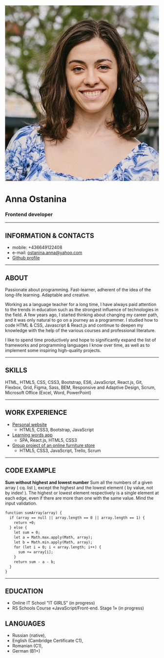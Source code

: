![Ostanina](./assets/img/IMGL6878.png "Anna Ostanina")
# Anna Ostanina 
### Frontend developer
********* 
## INFORMATION & CONTACTS
* mobile: +436649122408
* e-mail: ostanina.anna@yahoo.com 
* [Github profile](https://github.com/taorminak)

********* 
## ABOUT

Passionate about programming. Fast-learner, adherent of the idea of the long-life learning. Adaptable and creative.

Working as a language teacher for a long time, I have always paid attention to the trends in education such as the strongest influence of technologies in the field. A few years ago, I started thinking about changing my career path, and it was only natural to go on a journey as a programmer. I studied how to code HTML & CSS, Javascript & React.js and continue to deepen my knowledge with the help of the various courses and professional literature. 

I like to spend time productively and hope to significantly expand the list of frameworks and programming languages I know over time, as well as to implement some inspiring high-quality projects.

********* 
## SKILLS
HTML, HTML5, CSS, CSS3, Bootstrap, ES6, JavaScript, React.js, Git, Flexbox, Grid, Figma, Sass, BEM, Responsive and Adaptive Design, Scrum, Microsoft Office (Excel, Word, PowerPoint)

********* 
## WORK EXPERIENCE

* [Personal website](https://github.com/taorminak/Project-Personal-Portfolio)
    + HTML5, CSS3, Bootstrap, JavaScript
* [Learning words app](https://github.com/taorminak/my-application)
    + SPA, React.js, HTML5, CSS3
* [Group project of an online furniture store](https://github.com/taorminak/Online-Furniture-Store)
    + HTML5, CSS3, JavaScript, Trello, Scrum

********* 
## CODE EXAMPLE
**Sum without highest and lowest number** 
Sum all the numbers of a given array ( cq. list ), except the highest and the lowest element ( by value, not by index! ). The highest or lowest element respectively is a single element at each edge, even if there are more than one with the same value. Mind the input validation.
```
function sumArray(array) {
  if (array == null || array.length == 0 || array.length == 1) {
    return +0;
  } else {
    let sum = 0;
    let a = Math.max.apply(Math, array);
    let b = Math.min.apply(Math, array);
    for (let i = 0; i < array.length; i++) {
      sum += array[i];
    }
    return sum - a - b;
  }
}
```
********* 
## EDUCATION
* Online IT School "IT GIRLS" (in progress)
* RS Schools Course «JavaScript/Front-end. Stage 1» (in progress)

## LANGUAGES
* Russian (native), 
* English (Cambridge Certificate C1), 
* Romanian (C1), 
* German (B1+)
